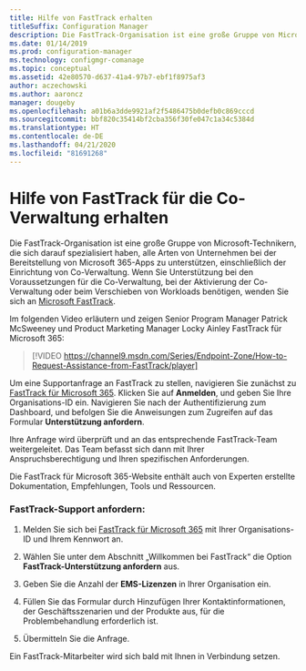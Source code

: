 ```yaml
---
title: Hilfe von FastTrack erhalten
titleSuffix: Configuration Manager
description: Die FastTrack-Organisation ist eine große Gruppe von Microsoft-Technikern, die sich darauf spezialisiert haben, alle Arten von Unternehmen bei der Bereitstellung von Microsoft 365 zu unterstützen.
ms.date: 01/14/2019
ms.prod: configuration-manager
ms.technology: configmgr-comanage
ms.topic: conceptual
ms.assetid: 42e80570-d637-41a4-97b7-ebf1f8975af3
author: aczechowski
ms.author: aaroncz
manager: dougeby
ms.openlocfilehash: a01b6a3dde9921af2f5486475b0defb0c869cccd
ms.sourcegitcommit: bbf820c35414bf2cba356f30fe047c1a34c5384d
ms.translationtype: HT
ms.contentlocale: de-DE
ms.lasthandoff: 04/21/2020
ms.locfileid: "81691268"
---
```

# <a name="get-help-from-fasttrack-for-co-management"></a>Hilfe von FastTrack für die Co-Verwaltung erhalten

Die FastTrack-Organisation ist eine große Gruppe von Microsoft-Technikern, die sich darauf spezialisiert haben, alle Arten von Unternehmen bei der Bereitstellung von Microsoft 365-Apps zu unterstützen, einschließlich der Einrichtung von Co-Verwaltung. Wenn Sie Unterstützung bei den Voraussetzungen für die Co-Verwaltung, bei der Aktivierung der Co-Verwaltung oder beim Verschieben von Workloads benötigen, wenden Sie sich an [Microsoft FastTrack](https://Microsoft.com/FastTrack/). 

Im folgenden Video erläutern und zeigen Senior Program Manager Patrick McSweeney und Product Marketing Manager Locky Ainley FastTrack für Microsoft 365:

> [!VIDEO https://channel9.msdn.com/Series/Endpoint-Zone/How-to-Request-Assistance-from-FastTrack/player]

Um eine Supportanfrage an FastTrack zu stellen, navigieren Sie zunächst zu [FastTrack für Microsoft 365](https://fasttrack.microsoft.com/microsoft365/capabilities?view=security). Klicken Sie auf **Anmelden**, und geben Sie Ihre Organisations-ID ein. Navigieren Sie nach der Authentifizierung zum Dashboard, und befolgen Sie die Anweisungen zum Zugreifen auf das Formular **Unterstützung anfordern**.

Ihre Anfrage wird überprüft und an das entsprechende FastTrack-Team weitergeleitet. Das Team befasst sich dann mit Ihrer Anspruchsberechtigung und Ihren spezifischen Anforderungen. 

Die FastTrack für Microsoft 365-Website enthält auch von Experten erstellte Dokumentation, Empfehlungen, Tools und Ressourcen.


### <a name="make-a-fasttrack-request"></a>FastTrack-Support anfordern:

1. Melden Sie sich bei [FastTrack für Microsoft 365](https://fasttrack.microsoft.com/microsoft365/capabilities?view=security) mit Ihrer Organisations-ID und Ihrem Kennwort an.  

2. Wählen Sie unter dem Abschnitt „Willkommen bei FastTrack“ die Option **FastTrack-Unterstützung anfordern** aus.  

3. Geben Sie die Anzahl der **EMS-Lizenzen** in Ihrer Organisation ein.  

4. Füllen Sie das Formular durch Hinzufügen Ihrer Kontaktinformationen, der Geschäftsszenarien und der Produkte aus, für die Problembehandlung erforderlich ist.

5. Übermitteln Sie die Anfrage. 

Ein FastTrack-Mitarbeiter wird sich bald mit Ihnen in Verbindung setzen.
